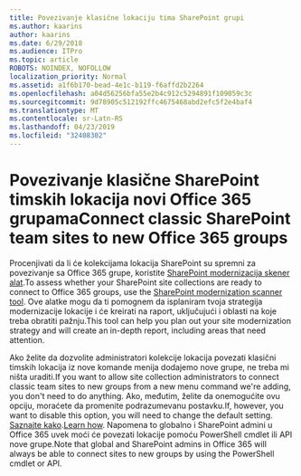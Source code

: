 ```yaml
---
title: Povezivanje klasične lokaciju tima SharePoint grupi
ms.author: kaarins
author: kaarins
ms.date: 6/29/2018
ms.audience: ITPro
ms.topic: article
ROBOTS: NOINDEX, NOFOLLOW
localization_priority: Normal
ms.assetid: a1f6b170-bead-4e1c-b119-f6affd2b2264
ms.openlocfilehash: a04d56256bfa55e2b4c912c5294891f109059c3c
ms.sourcegitcommit: 9d78905c512192ffc4675468abd2efc5f2e4baf4
ms.translationtype: MT
ms.contentlocale: sr-Latn-RS
ms.lasthandoff: 04/23/2019
ms.locfileid: "32408302"
---
```

# <a name="connect-classic-sharepoint-team-sites-to-new-office-365-groups"></a><span data-ttu-id="bd88b-102">Povezivanje klasične SharePoint timskih lokacija novi Office 365 grupama</span><span class="sxs-lookup"><span data-stu-id="bd88b-102">Connect classic SharePoint team sites to new Office 365 groups</span></span>

<span data-ttu-id="bd88b-103">Procenjivati da li će kolekcijama lokacija SharePoint su spremni za povezivanje sa Office 365 grupe, koristite [SharePoint modernizacija skener alat](https://go.microsoft.com/fwlink/?linkid=873066).</span><span class="sxs-lookup"><span data-stu-id="bd88b-103">To assess whether your SharePoint site collections are ready to connect to Office 365 groups, use the [SharePoint modernization scanner tool](https://go.microsoft.com/fwlink/?linkid=873066).</span></span> <span data-ttu-id="bd88b-104">Ove alatke mogu da ti pomognem da isplaniram tvoja strategija modernizacije lokacije i će kreirati na raport, uključujući i oblasti na koje treba obratiti pažnju.</span><span class="sxs-lookup"><span data-stu-id="bd88b-104">This tool can help you plan out your site modernization strategy and will create an in-depth report, including areas that need attention.</span></span>
  
<span data-ttu-id="bd88b-105">Ako želite da dozvolite administratori kolekcije lokacija povezati klasični timskih lokacija iz nove komande menija dodajemo nove grupe, ne treba mi ništa uraditi.</span><span class="sxs-lookup"><span data-stu-id="bd88b-105">If you want to allow site collection administrators to connect classic team sites to new groups from a new menu command we're adding, you don't need to do anything.</span></span> <span data-ttu-id="bd88b-106">Ako, međutim, želite da onemogućite ovu opciju, moraćete da promenite podrazumevanu postavku.</span><span class="sxs-lookup"><span data-stu-id="bd88b-106">If, however, you want to disable this option, you will need to change the default setting.</span></span> <span data-ttu-id="bd88b-107">[Saznajte kako](https://go.microsoft.com/fwlink/?linkid=2004316).</span><span class="sxs-lookup"><span data-stu-id="bd88b-107">[Learn how](https://go.microsoft.com/fwlink/?linkid=2004316).</span></span> <span data-ttu-id="bd88b-108">Napomena to globalno i SharePoint admini u Office 365 uvek moći će povezati lokacije pomoću PowerShell cmdlet ili API nove grupe.</span><span class="sxs-lookup"><span data-stu-id="bd88b-108">Note that global and SharePoint admins in Office 365 will always be able to connect sites to new groups by using the PowerShell cmdlet or API.</span></span>
  

